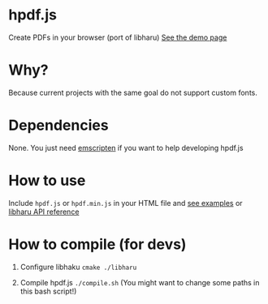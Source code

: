 hpdf.js
=======

Create PDFs in your browser (port of libharu)
[See the demo page](http://manuels.github.com/hpdf.js/)


Why?
====

Because current projects with the same goal do not support custom fonts.


Dependencies
============

None. You just need [emscripten](https://github.com/kripken/emscripten) if you want to help developing hpdf.js


How to use
==========

Include `hpdf.js` or `hpdf.min.js` in your HTML file and [see examples](http://manuels.github.com/hpdf.js/) or [libharu API reference](https://github.com/libharu/libharu/wiki)


How to compile (for devs)
===============================

1. Configure libhaku
``cmake ./libharu``

2. Compile hpdf.js
``./compile.sh``
(You might want to change some paths in this bash script!)

